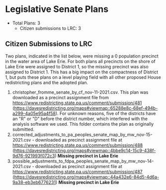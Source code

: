 # Legislative Senate Plans

* Total Plans: 3
    * Citizen submissions to LRC: 3

## Citizen Submissions to LRC

Two plans, indicated in the list below, were missing a 0 population precinct in the water area of Lake Erie. For both plans all precincts on the shore of Lake Erie were assigned to District 1, so the missing precinct was also assigned to District 1. This has a big impact on the compactness of District 1, but puts these plans on a level playing field with all other proposed House redistricting plans and the adopted plan.

1. christopher_fromme_senate_by_cf_nov-11-2021.csv. This plan was downloaded as a precinct assignment file from <https://www.redistricting.state.pa.us/comment/submission/481> (<https://davesredistricting.org/maps#viewmap::65288e8c-68ef-494b-a299-4a05e95a4f58>). For unknown reasons, five of the districts have an "R" or "D" before the district number, which interfered with the analysis software we used. This folder contains the plan as originally submitted.
1. corrected_adjustments_to_pa_peoples_senate_map_by_mw_nov-15-2021.csv - downloaded as precinct assignment file at https://www.redistricting.state.pa.us/comment/submission/488 (https://davesredistricting.org/maps#viewmap::4bbe9c14-15c9-438f-9d76-921993f072c3) **Missing precinct in Lake Erie**
1. possible_adjustments_to_fdpa_peoples_senate_map_by_mw_nov-14-2021.csv - downloaded as precinct assignment file at https://www.redistricting.state.pa.us/comment/submission/487 (https://davesredistricting.org/maps#viewmap::44a432e6-84d5-4d6a-9a38-eb3eb6776231) **Missing precinct in Lake Erie**
